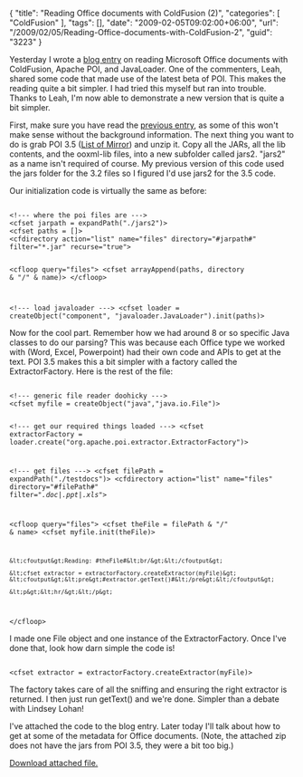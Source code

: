 {
	"title": "Reading Office documents with ColdFusion (2)",
	"categories": [
		"ColdFusion"
	],
	"tags": [],
	"date": "2009-02-05T09:02:00+06:00",
	"url": "/2009/02/05/Reading-Office-documents-with-ColdFusion-2",
	"guid": "3223"
}

Yesterday I wrote a <a href="http://www.raymondcamden.com/index.cfm/2009/2/4/Reading-Office-documents-with-ColdFusion">blog entry</a> on reading Microsoft Office documents with ColdFusion, Apache POI, and JavaLoader. One of the commenters, Leah, shared some code that made use of the latest beta of POI. This makes the reading quite a bit simpler. I had tried this myself but ran into trouble. Thanks to Leah, I'm now able to demonstrate a new version that is quite a bit simpler.
<!--more-->
First, make sure you have read the <a href="http://www.coldfusionjedi.com/index.cfm/2009/2/4/Reading-Office-documents-with-ColdFusion">previous entry</a>, as some of this won't make sense without the background information. The next thing you want to do is grab POI 3.5 (<a href=">http://www.apache.org/dyn/closer.cgi/poi/dev/">List of Mirror</a>) and unzip it. Copy all the JARs, all the lib contents, and the ooxml-lib files, into a new subfolder called jars2. "jars2" as a name isn't required of course. My previous version of this code used the jars folder for the 3.2 files so I figured I'd use jars2 for the 3.5 code.

Our initialization code is virtually the same as before:

<code>
&lt;!--- where the poi files are ---&gt;
&lt;cfset jarpath = expandPath("./jars2")&gt;
&lt;cfset paths = []&gt;
&lt;cfdirectory action="list" name="files" directory="#jarpath#" filter="*.jar" recurse="true"&gt;

&lt;cfloop query="files"&gt;
	&lt;cfset arrayAppend(paths, directory & "/" & name)&gt;
&lt;/cfloop&gt;

&lt;!--- load javaloader ---&gt;
&lt;cfset loader = createObject("component", "javaloader.JavaLoader").init(paths)&gt;
</code>

Now for the cool part. Remember how we had around 8 or so specific Java classes to do our parsing? This was because each Office type we worked with (Word, Excel, Powerpoint) had their own code and APIs to get at the text. POI 3.5 makes this a bit simpler with a factory called the ExtractorFactory. Here is the rest of the file:

<code>
&lt;!--- generic file reader doohicky ---&gt;
&lt;cfset myfile = createObject("java","java.io.File")&gt;
	
&lt;!--- get our required things loaded ---&gt;
&lt;cfset extractorFactory = loader.create("org.apache.poi.extractor.ExtractorFactory")&gt;

&lt;!--- get files ---&gt;
&lt;cfset filePath = expandPath("./testdocs")&gt;
&lt;cfdirectory action="list" name="files" directory="#filePath#" filter="*.doc*|*.ppt*|*.xls*"&gt;

&lt;cfloop query="files"&gt;
	&lt;cfset theFile = filePath & "/" & name&gt;
	&lt;cfset myfile.init(theFile)&gt;


	&lt;cfoutput&gt;Reading: #theFile#&lt;br/&gt;&lt;/cfoutput&gt;

	&lt;cfset extractor = extractorFactory.createExtractor(myFile)&gt;
	&lt;cfoutput&gt;&lt;pre&gt;#extractor.getText()#&lt;/pre&gt;&lt;/cfoutput&gt;
	
	&lt;p&gt;&lt;hr/&gt;&lt;/p&gt;
	
&lt;/cfloop&gt;
</code>

I made one File object and one instance of the ExtractorFactory. Once I've done that, look how darn simple the code is! 

<code>
&lt;cfset extractor = extractorFactory.createExtractor(myFile)&gt;
</code>

The factory takes care of all the sniffing and ensuring the right extractor is returned. I then just run getText() and we're done. Simpler than a debate with Lindsey Lohan!

I've attached the code to the blog entry. Later today I'll talk about how to get at some of the metadata for Office documents. (Note, the attached zip does not have the jars from POI 3.5, they were a bit too big.)<p><a href='enclosures/D%3A%5Chosts%5Cwww%2Ecoldfusionjedi%2Ecom%5Cenclosures%2Fpoi1%2Ezip'>Download attached file.</a></p>